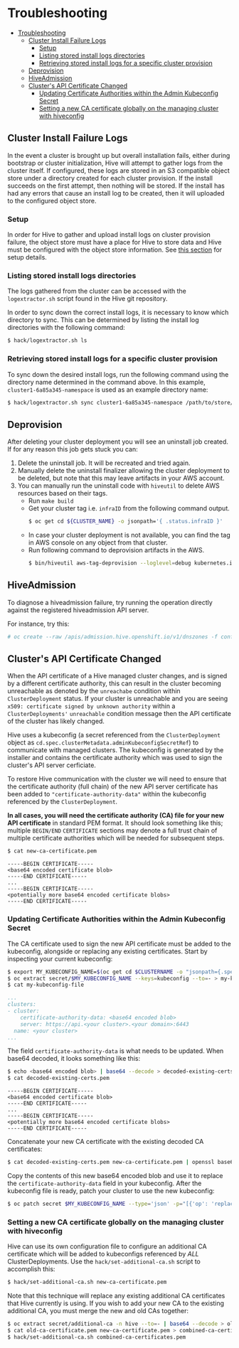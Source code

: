 # Troubleshooting

- [Troubleshooting](#troubleshooting)
  - [Cluster Install Failure Logs](#cluster-install-failure-logs)
    - [Setup](#setup)
    - [Listing stored install logs directories](#listing-stored-install-logs-directories)
    - [Retrieving stored install logs for a specific cluster provision](#retrieving-stored-install-logs-for-a-specific-cluster-provision)
  - [Deprovision](#deprovision)
  - [HiveAdmission](#hiveadmission)
  - [Cluster's API Certificate Changed](#clusters-api-certificate-changed)
    - [Updating Certificate Authorities within the Admin Kubeconfig Secret](#updating-certificate-authorities-within-the-admin-kubeconfig-secret)
    - [Setting a new CA certificate globally on the managing cluster with hiveconfig](#setting-a-new-ca-certificate-globally-on-the-managing-cluster-with-hiveconfig)

## Cluster Install Failure Logs

In the event a cluster is brought up but overall installation fails, either during bootstrap or cluster initialization, Hive will attempt to gather logs from the cluster itself. If configured, these logs are stored in an S3 compatible object store under a directory created for each cluster provision. If the install succeeds on the first attempt, then nothing will be stored. If the install has had any errors that cause an install log to be created, then it will uploaded to the configured object store.

### Setup

In order for Hive to gather and upload install logs on cluster provision failure, the object store must have a place for Hive to store data and Hive must be configured with the object store information.
See [this section](using-hive.md#saving-logs-for-failed-provisions) for setup details.

### Listing stored install logs directories

The logs gathered from the cluster can be accessed with the `logextractor.sh` script found in the Hive git repository.

In order to sync down the correct install logs, it is necessary to know which directory to sync. This can be determined by listing the install log directories with the following command:

```bash
$ hack/logextractor.sh ls
```

### Retrieving stored install logs for a specific cluster provision

To sync down the desired install logs, run the following command using the directory name determined in the command above. In this example, `cluster1-6a85a345-namespace` is used as an example directory name:

```bash
$ hack/logextractor.sh sync cluster1-6a85a345-namespace /path/to/store/the/logs
```

## Deprovision

After deleting your cluster deployment you will see an uninstall job created. If for any reason this job gets stuck you can:

 1. Delete the uninstall job. It will be recreated and tried again.
 2. Manually delete the uninstall finalizer allowing the cluster deployment to be deleted, but note that this may leave artifacts in your AWS account.
 3. You can manually run the uninstall code with `hiveutil` to delete AWS resources based on their tags.
    * Run `make build`
    * Get your cluster tag i.e. `infraID` from the following command output.
      ```bash
      $ oc get cd ${CLUSTER_NAME} -o jsonpath='{ .status.infraID }'
      ```
    * In case your cluster deployment is not available, you can find the tag in AWS console on any object from that cluster.
    * Run following command to deprovision artifacts in the AWS.
      ```bash
      $ bin/hiveutil aws-tag-deprovision --loglevel=debug kubernetes.io/cluster/<infraID>=owned
      ```

## HiveAdmission

To diagnose a hiveadmission failure, try running the operation directly against the registered hiveadmission API server.

For instance, try this:
```sh
# oc create --raw /apis/admission.hive.openshift.io/v1/dnszones -f config/samples/hiveadmission-review-failure.json -v 8 | jq
```

## Cluster's API Certificate Changed

When the API certificate of a Hive managed cluster changes, and is signed by a different certificate authority, this can result in the cluster becoming unreachable as denoted by the `unreachabe` condition within `ClusterDeployment` status. If your cluster is unreachable and you are seeing `x509: certificate signed by unknown authority` within a `ClusterDeployments'` `unreachable` condition message then the API certificate of the cluster has likely changed.

Hive uses a kubeconfig (a secret referenced from the `ClusterDeployment` object as `cd.spec.clusterMetadata.adminKubeconfigSecretRef`) to communicate with managed clusters. The kubeconfig is generated by the installer and contains the certificate authority which was used to sign the cluster's API server cerficiate.

To restore Hive communication with the cluster we will need to ensure that the certificate authority (full chain) of the new API server certificate has been added to `"certificate-authority-data"` within the kubeconfig referenced by the `ClusterDeployment`.

**In all cases, you will need the certificate authority (CA) file for your new API certificate** in standard PEM format. It should look something like this; multiple `BEGIN/END` `CERTIFICATE` sections may denote a full trust chain of multiple certificate authorities which will be needed for subsequent steps.
```sh
$ cat new-ca-certificate.pem
```

```
-----BEGIN CERTIFICATE-----
<base64 encoded certificate blob>
-----END CERTIFICATE-----
...
-----BEGIN CERTIFICATE-----
<potentially more base64 encoded certificate blobs>
-----END CERTIFICATE-----
```

### Updating Certificate Authorities within the Admin Kubeconfig Secret

The CA certificate used to sign the new API certificate must be added to the kubeconfig, alongside or replacing any existing certificates. Start by inspecting your current kubeconfig:

```sh
$ export MY_KUBECONFIG_NAME=$(oc get cd $CLUSTERNAME -o "jsonpath={.spec.clusterMetadata.adminKubeconfigSecretRef.name}")
$ oc extract secret/$MY_KUBECONFIG_NAME --keys=kubeconfig --to=- > my-kubeconfig-file
$ cat my-kubeconfig-file
```

```yaml
...
clusters:
- cluster:
    certificate-authority-data: <base64 encoded blob>
    server: https://api.<your cluster>.<your domain>:6443
  name: <your cluster>
...
```

The field `certificate-authority-data` is what needs to be updated. When base64 decoded, it looks something like this:

```sh
$ echo <base64 encoded blob> | base64 --decode > decoded-existing-certs.pem
$ cat decoded-existing-certs.pem
```

```
-----BEGIN CERTIFICATE-----
<base64 encoded certificate blob>
-----END CERTIFICATE-----
...
-----BEGIN CERTIFICATE-----
<potentially more base64 encoded certificate blobs>
-----END CERTIFICATE-----
```

Concatenate your new CA certificate with the existing decoded CA certificates:

```sh
$ cat decoded-existing-certs.pem new-ca-certificate.pem | openssl base64 -A
```

Copy the contents of this new base64 encoded blob and use it to replace the `certificate-authority-data` field in your kubeconfig. After the kubeconfig file is ready, patch your cluster to use the new kubeconfig:

```sh
$ oc patch secret $MY_KUBECONFIG_NAME --type='json' -p="[{'op': 'replace', 'path': '/data/kubeconfig', 'value': '$(openssl base64 -A -in my-updated-kubeconfig-file)'},{'op': 'replace', 'path': '/data/raw-kubeconfig', 'value': '$(openssl base64 -A -in my-updated-kubeconfig-file)'}]"
```

### Setting a new CA certificate globally on the managing cluster with hiveconfig

Hive can use its own configuration file to configure an additional CA certificate which will be added to kubeconfigs referenced by _ALL_ ClusterDeployments.  Use the `hack/set-additional-ca.sh` script to accomplish this:

```sh
$ hack/set-additional-ca.sh new-ca-certificate.pem
```

Note that this technique will replace any existing additional CA certificates that Hive currently is using.  If you wish to add your new CA to the existing additional CA, you must merge the new and old CAs together:

```sh
$ oc extract secret/additional-ca -n hive --to=- | base64 --decode > old-ca-certificate.pem
$ cat old-ca-certificate.pem new-ca-certificate.pem > combined-ca-certificates.pem
$ hack/set-additional-ca.sh combined-ca-certificates.pem
```